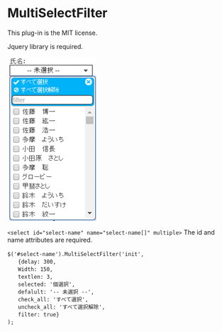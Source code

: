 # MultiSelectFilter
This plug-in is the MIT license.

Jquery library is required.

![エビフライトライアングル](readme/image.png "サンプル")

`<select id="select-name" name="select-name[]" multiple>` 
The id and name attributes are required.

`$('#select-name').MultiSelectFilter('init',`  
`　　{delay: 300,`  
`　　Width: 150,`  
`　　textlen: 3,`  
`　　selected: '個選択',`  
`　　defalult: '-- 未選択 --',`  
`　　check_all: 'すべて選択',`  
`　　uncheck_all: 'すべて選択解除',`  
`　　filter: true}`  
`);`  
